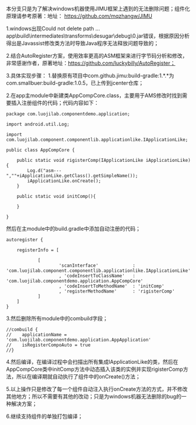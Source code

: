 
本分支只是为了解决windows机器使用JIMU框架上遇到的无法删除问题；组件化原理请参考原著：地址：
https://github.com/mqzhangw/JIMU


1.windows出现Could not delete path ... app\build\intermediates\transforms\desugar\debug\0.jar错误，根据原因分析得出是Javassist修改类方法时导致Java程序无法释放问题导致的；

2.结合AutoRegister方案，使用效率更高的ASM框架来进行字节码分析和修改，非常感谢作者，原著地址：https://github.com/luckybilly/AutoRegister；

3.具体实现步骤：
1.替换原有项目中com.github.jimu:build-gradle:1.*.*为com.smallbuer:build-gradle:1.0.5，已上传到jcenter仓库；

2.在app主module中新建类AppCompCore.class，主要用于AMS修改时找到需要插入注册组件的代码；代码内容如下：


```
package com.luojilab.componentdemo.application;

import android.util.Log;

import com.luojilab.component.componentlib.applicationlike.IApplicationLike;

public class AppCompCore {

    public static void rigisterComp(IApplicationLike iApplicationLike){
        Log.d("asm---",""+iApplicationLike.getClass().getSimpleName());
        iApplicationLike.onCreate();
    }

    public static void initComp(){

    }

}
```

然后在主module中的build.gradle中添加自动注册的代码；

```
autoregister {

    registerInfo = [

            [
                    'scanInterface'             : 'com.luojilab.component.componentlib.applicationlike.IApplicationLike'
                    , 'codeInsertToClassName'   : 'com.luojilab.componentdemo.application.AppCompCore'
                    , 'codeInsertToMethodName'  : 'initComp' 
                    , 'registerMethodName'      : 'rigisterComp' 
            ]
    ]
}
```
3.然后删除所有module中的combuild字段；


```
//combuild {
//    applicationName = 'com.luojilab.componentdemo.application.AppApplication'
//    isRegisterCompoAuto = true
//}
```

4.然后编译，在编译过程中会扫描出所有集成IApplicationLike的类，然后在AppCompCore类中initComp方法中动态插入该类的实例并实现rigisterComp方法，所以在编译期就自动执行了组件中的onCreate()方法；

5.以上操作只是修改了每一个组件自动注入执行onCreate方法的方式，并不修改其他地方；所以不需要有其他的改动；只是为windows机器无法删除的bug的一种解决方案；

6.继续支持组件的单独打包编译；

